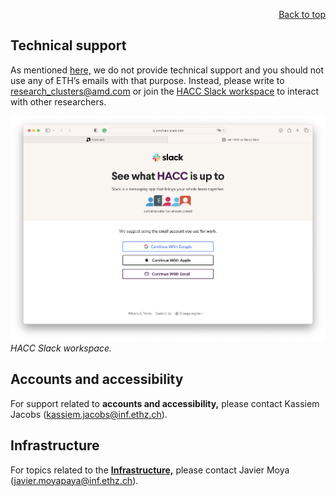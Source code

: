 <div id="readme" class="Box-body readme blob js-code-block-container">
<article class="markdown-body entry-content p-3 p-md-6" itemprop="text">
<p align="right">
<a href="https://github.com/fpgasystems/hacc#--heterogenous-accelerated-compute-cluster">Back to top</a>
</p>

# Technical support

As mentioned [here,](https://www.xilinx.com/member/xup_research_clusters.html) we do not provide technical support and you should not use any of ETH’s emails with that purpose. Instead, please write to [research_clusters@amd.com](mailto:research_clusters@amd.com) or join the [HACC Slack workspace](https://join.slack.com/t/xaccworkspace/shared_invite/zt-o2xkrmj6-51z5BlI5WCBjwgpFXbO6Kw) to interact with other researchers. 

![HACC Slack workspace.](../imgs/slack.png "HACC Slack workspace.")
*HACC Slack workspace.*

## Accounts and accessibility
For support related to **accounts and accessibility,** please contact Kassiem Jacobs ([kassiem.jacobs@inf.ethz.ch](mailto:kassiem.jacobs@inf.ethz.ch)). 

## Infrastructure
For topics related to the [**Infrastructure,**](./infrastructure.md) please contact Javier Moya ([javier.moyapaya@inf.ethz.ch](mailto:javier.moyapaya@inf.ethz.ch)).
